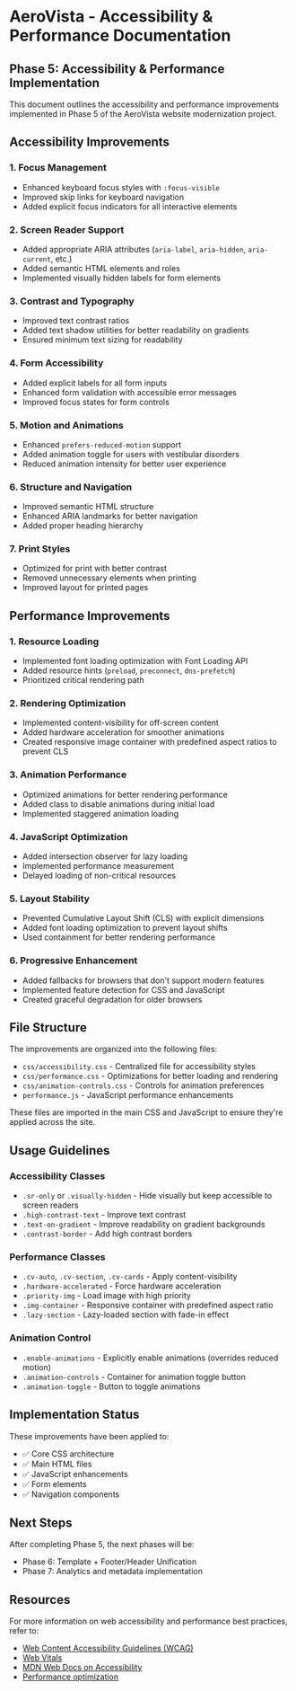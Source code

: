 # AeroVista - Accessibility & Performance Documentation

## Phase 5: Accessibility & Performance Implementation

This document outlines the accessibility and performance improvements implemented in Phase 5 of the AeroVista website modernization project.

## Accessibility Improvements

### 1. Focus Management

- Enhanced keyboard focus styles with `:focus-visible`
- Improved skip links for keyboard navigation
- Added explicit focus indicators for all interactive elements

### 2. Screen Reader Support

- Added appropriate ARIA attributes (`aria-label`, `aria-hidden`, `aria-current`, etc.)
- Added semantic HTML elements and roles
- Implemented visually hidden labels for form elements

### 3. Contrast and Typography

- Improved text contrast ratios 
- Added text shadow utilities for better readability on gradients
- Ensured minimum text sizing for readability

### 4. Form Accessibility

- Added explicit labels for all form inputs
- Enhanced form validation with accessible error messages
- Improved focus states for form controls

### 5. Motion and Animations

- Enhanced `prefers-reduced-motion` support
- Added animation toggle for users with vestibular disorders
- Reduced animation intensity for better user experience

### 6. Structure and Navigation

- Improved semantic HTML structure
- Enhanced ARIA landmarks for better navigation
- Added proper heading hierarchy

### 7. Print Styles

- Optimized for print with better contrast
- Removed unnecessary elements when printing
- Improved layout for printed pages

## Performance Improvements

### 1. Resource Loading

- Implemented font loading optimization with Font Loading API
- Added resource hints (`preload`, `preconnect`, `dns-prefetch`)
- Prioritized critical rendering path

### 2. Rendering Optimization

- Implemented content-visibility for off-screen content
- Added hardware acceleration for smoother animations
- Created responsive image container with predefined aspect ratios to prevent CLS

### 3. Animation Performance

- Optimized animations for better rendering performance
- Added class to disable animations during initial load
- Implemented staggered animation loading

### 4. JavaScript Optimization

- Added intersection observer for lazy loading
- Implemented performance measurement
- Delayed loading of non-critical resources

### 5. Layout Stability

- Prevented Cumulative Layout Shift (CLS) with explicit dimensions
- Added font loading optimization to prevent layout shifts
- Used containment for better rendering performance

### 6. Progressive Enhancement

- Added fallbacks for browsers that don't support modern features
- Implemented feature detection for CSS and JavaScript
- Created graceful degradation for older browsers

## File Structure

The improvements are organized into the following files:

- `css/accessibility.css` - Centralized file for accessibility styles
- `css/performance.css` - Optimizations for better loading and rendering
- `css/animation-controls.css` - Controls for animation preferences
- `performance.js` - JavaScript performance enhancements

These files are imported in the main CSS and JavaScript to ensure they're applied across the site.

## Usage Guidelines

### Accessibility Classes

- `.sr-only` or `.visually-hidden` - Hide visually but keep accessible to screen readers
- `.high-contrast-text` - Improve text contrast
- `.text-on-gradient` - Improve readability on gradient backgrounds
- `.contrast-border` - Add high contrast borders

### Performance Classes

- `.cv-auto`, `.cv-section`, `.cv-cards` - Apply content-visibility
- `.hardware-accelerated` - Force hardware acceleration
- `.priority-img` - Load image with high priority
- `.img-container` - Responsive container with predefined aspect ratio
- `.lazy-section` - Lazy-loaded section with fade-in effect

### Animation Control

- `.enable-animations` - Explicitly enable animations (overrides reduced motion)
- `.animation-controls` - Container for animation toggle button
- `.animation-toggle` - Button to toggle animations

## Implementation Status

These improvements have been applied to:

- ✅ Core CSS architecture
- ✅ Main HTML files
- ✅ JavaScript enhancements
- ✅ Form elements
- ✅ Navigation components

## Next Steps

After completing Phase 5, the next phases will be:

- Phase 6: Template + Footer/Header Unification
- Phase 7: Analytics and metadata implementation

## Resources

For more information on web accessibility and performance best practices, refer to:

- [Web Content Accessibility Guidelines (WCAG)](https://www.w3.org/WAI/standards-guidelines/wcag/)
- [Web Vitals](https://web.dev/vitals/)
- [MDN Web Docs on Accessibility](https://developer.mozilla.org/en-US/docs/Web/Accessibility)
- [Performance optimization](https://web.dev/fast/) 